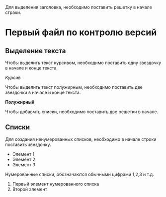 Для выделения заголовка, необходимо поставить решетку в начале страки.

# Первый файл по контролю версий



## Выделение текста

Чтобы выделить текст курсивом, необходимо поставить одну звездочку в начале и конце текста.

*Курсив*

Чтобы выделить текст полужирным, необходимо поставить две звездочки в начале и конце текста.

**Полужирный**



Чтобы добавмть списки, необходимо поставить две решетки в начале.
## Списки 

Для создания ненумерованных списков, необходимо в начале строки поставить звездочку.
* Элемент 1
* Элемент 2
* Элемент 3

Нумерованные списки, обозначаются обычными цифрами 1,2,3 и т.д.
1. Первый элемент нумерованного списка
2. Второй элемент


